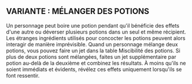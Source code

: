 ## VARIANTE : MÉLANGER DES POTIONS

Un personnage peut boire une potion pendant qu'il bénéficie des
effets d'une autre ou déverser plusieurs potions dans un seul et
même récipient. Les étranges ingrédients utilisés pour concocter
les potions peuvent alors interagir de manière imprévisible.
Quand un personnage mélange deux potions, vous pouvez
faire un jet dans la table Miscibilité des potions. Si plus de deux
potions sont mélangées, faites un jet supplémentaire par potion
au-delà de la deuxième et combinez les résultats. À moins qu'ils
ne soient immédiats et évidents, révélez ces effets uniquement
lorsqu'ils se font ressentir.
